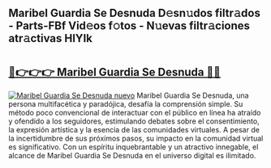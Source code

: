 ## Maribel Guardia Se Desnuda D𝚎sn𝚞dos filtr𝚊dos - Parts-FBf Vid𝚎os f𝚘tos - N𝚞evas filtr𝚊ciones atr𝚊ctivas HIYIk

# <h2><a href="http://mbav43o.tromn.icu/?c=Maribel+Guardia+Se+Desnuda">🔗👉👉👉 Maribel Guardia Se Desnuda 🔗🔗</a></h2>

[![Maribel Guardia Se Desnuda nuevo](https://i.imgur.com/pEAQMta.gif)](http://mbav43o.tromn.icu/?c=Maribel+Guardia+Se+Desnuda)
Maribel Guardia Se Desnuda, una persona multifacética y paradójica, desafía la comprensión simple. Su método poco convencional de interactuar con el público en línea ha atraído y ofendido a los seguidores, estimulando debates sobre el consentimiento, la expresión artística y la esencia de las comunidades virtuales. A pesar de la incertidumbre de sus próximos pasos, su impacto en la comunidad virtual es significativo. Con un espíritu inquebrantable y un atractivo innegable, el alcance de Maribel Guardia Se Desnuda en el universo digital es ilimitado.
